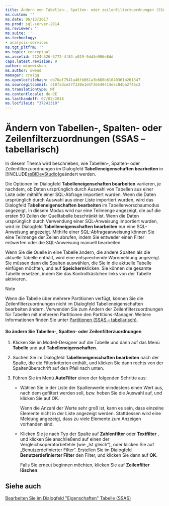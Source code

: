 ```yaml
---
title: Ändern von Tabellen-, Spalten- oder zeilenfilterzuordnungen (SSAS – tabellarisch) | Microsoft-Dokumentation
ms.custom: ''
ms.date: 06/13/2017
ms.prod: sql-server-2014
ms.reviewer: ''
ms.suite: ''
ms.technology:
- analysis-services
ms.tgt_pltfrm: ''
ms.topic: conceptual
ms.assetid: 2124c526-5772-4f84-a019-9dd3e906e8dd
caps.latest.revision: 9
author: minewiskan
ms.author: owend
manager: craigg
ms.openlocfilehash: db70af7541a46fb061a3b668b61040361b261347
ms.sourcegitcommit: c18fadce27f330e1d4f36549414e5c84ba2f46c2
ms.translationtype: MT
ms.contentlocale: de-DE
ms.lasthandoff: 07/02/2018
ms.locfileid: "37241310"
---
```

# <a name="change-table-column-or-row-filter-mappings-ssas-tabular"></a>Ändern von Tabellen-, Spalten- oder Zeilenfilterzuordnungen (SSAS – tabellarisch)
  In diesem Thema wird beschrieben, wie Tabellen-, Spalten- oder Zeilenfilterzuordnungen im Dialogfeld **Tabelleneigenschaften bearbeiten** in [!INCLUDE[ssBIDevStudio](../../includes/ssbidevstudio-md.md)]geändert werden.  
  
 Die Optionen im Dialogfeld **Tabelleneigenschaften bearbeiten** variieren, je nachdem, ob Daten ursprünglich durch Auswahl von Tabellen aus einer Liste oder mithilfe einer SQL-Abfrage importiert wurden. Wenn die Daten ursprünglich durch Auswahl aus einer Liste importiert wurden, wird das Dialogfeld **Tabelleneigenschaften bearbeiten** im Tabellenvorschaumodus angezeigt. In diesem Modus wird nur eine Teilmenge angezeigt, die auf die ersten 50 Zeilen der Quelltabelle beschränkt ist. Wenn die Daten ursprünglich durch Verwendung einer SQL-Anweisung importiert wurden, wird im Dialogfeld **Tabelleneigenschaften bearbeiten** nur eine SQL-Anweisung angezeigt. Mithilfe einer SQL-Abfrageanweisung können Sie eine Teilmenge der Zeilen abrufen, indem Sie entweder einen Filter entwerfen oder die SQL-Anweisung manuell bearbeiten.  
  
 Wenn Sie die Quelle in eine Tabelle ändern, die andere Spalten als die aktuelle Tabelle enthält, wird eine entsprechende Warnmeldung angezeigt. Sie müssen dann die Spalten auswählen, die Sie in die aktuelle Tabelle einfügen möchten, und auf **Speichern**klicken. Sie können die gesamte Tabelle ersetzen, indem Sie das Kontrollkästchen links von der Tabelle aktivieren.  
  
> [!NOTE]  
>  Wenn die Tabelle über mehrere Partitionen verfügt, können Sie die Zeilenfilterzuordnungen nicht im Dialogfeld Tabelleneigenschaften bearbeiten ändern. Verwenden Sie zum Ändern der Zeilenfilterzuordnungen für Tabellen mit mehreren Partitionen den Partitions-Manager. Weitere Informationen finden Sie unter [Partitionen &#40;SSAS – tabellarisch&#41;](partitions-ssas-tabular.md).  
  
#### <a name="to-change-table-column-or-row-filter-mappings"></a>So ändern Sie Tabellen-, Spalten- oder Zeilenfilterzuordnungen  
  
1.  Klicken Sie im Modell-Designer auf die Tabelle und dann auf das Menü **Tabelle** und auf **Tabelleneigenschaften**.  
  
2.  Suchen Sie im Dialogfeld **Tabelleneigenschaften bearbeiten** nach der Spalte, die die Filterkriterien enthält, und klicken Sie dann rechts von der Spaltenüberschrift auf den Pfeil nach unten.  
  
3.  Führen Sie im Menü **AutoFilter** einen der folgenden Schritte aus:  
  
    -   Wählen Sie in der Liste der Spaltenwerte mindestens einen Wert aus, nach dem gefiltert werden soll, bzw. heben Sie die Auswahl auf, und klicken Sie auf OK.  
  
         Wenn die Anzahl der Werte sehr groß ist, kann es sein, dass einzelne Elemente nicht in der Liste angezeigt werden. Stattdessen wird eine Meldung angezeigt, dass zu viele Elemente zum Anzeigen vorhanden sind.  
  
    -   Klicken Sie je nach Typ der Spalte auf **Zahlenfilter** oder **Textfilter** , und klicken Sie anschließend auf einen der Vergleichsoperatorbefehle (wie „Ist gleich“), oder klicken Sie auf „Benutzerdefinierter Filter“. Erstellen Sie im Dialogfeld **Benutzerdefinierter Filter** den Filter, und klicken Sie dann auf **OK**.  
  
         Falls Sie erneut beginnen möchten, klicken Sie auf **Zeilenfilter löschen**.  
  
## <a name="see-also"></a>Siehe auch  
 [Bearbeiten Sie im Dialogfeld "Eigenschaften" Tabelle &#40;SSAS&#41;](../edit-table-properties-dialog-box-ssas.md)  
  
  
